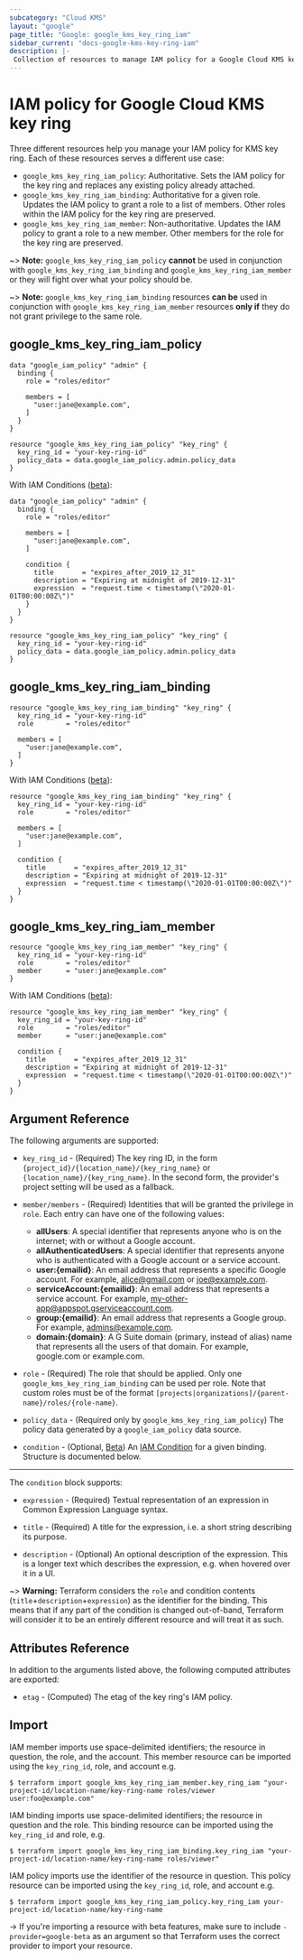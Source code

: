 ```yaml
---
subcategory: "Cloud KMS"
layout: "google"
page_title: "Google: google_kms_key_ring_iam"
sidebar_current: "docs-google-kms-key-ring-iam"
description: |-
 Collection of resources to manage IAM policy for a Google Cloud KMS key ring.
---
```


# IAM policy for Google Cloud KMS key ring

Three different resources help you manage your IAM policy for KMS key ring. Each of these resources serves a different use case:

* `google_kms_key_ring_iam_policy`: Authoritative. Sets the IAM policy for the key ring and replaces any existing policy already attached.
* `google_kms_key_ring_iam_binding`: Authoritative for a given role. Updates the IAM policy to grant a role to a list of members. Other roles within the IAM policy for the key ring are preserved.
* `google_kms_key_ring_iam_member`: Non-authoritative. Updates the IAM policy to grant a role to a new member. Other members for the role for the key ring are preserved.

~> **Note:** `google_kms_key_ring_iam_policy` **cannot** be used in conjunction with `google_kms_key_ring_iam_binding` and `google_kms_key_ring_iam_member` or they will fight over what your policy should be.

~> **Note:** `google_kms_key_ring_iam_binding` resources **can be** used in conjunction with `google_kms_key_ring_iam_member` resources **only if** they do not grant privilege to the same role.

## google\_kms\_key\_ring\_iam\_policy

```hcl
data "google_iam_policy" "admin" {
  binding {
    role = "roles/editor"

    members = [
      "user:jane@example.com",
    ]
  }
}

resource "google_kms_key_ring_iam_policy" "key_ring" {
  key_ring_id = "your-key-ring-id"
  policy_data = data.google_iam_policy.admin.policy_data
}
```

With IAM Conditions ([beta](https://terraform.io/docs/providers/google/provider_versions.html)):

```hcl
data "google_iam_policy" "admin" {
  binding {
    role = "roles/editor"

    members = [
      "user:jane@example.com",
    ]

    condition {
      title       = "expires_after_2019_12_31"
      description = "Expiring at midnight of 2019-12-31"
      expression  = "request.time < timestamp(\"2020-01-01T00:00:00Z\")"
    }
  }
}

resource "google_kms_key_ring_iam_policy" "key_ring" {
  key_ring_id = "your-key-ring-id"
  policy_data = data.google_iam_policy.admin.policy_data
}
```

## google\_kms\_key\_ring\_iam\_binding

```hcl
resource "google_kms_key_ring_iam_binding" "key_ring" {
  key_ring_id = "your-key-ring-id"
  role        = "roles/editor"

  members = [
    "user:jane@example.com",
  ]
}
```

With IAM Conditions ([beta](https://terraform.io/docs/providers/google/provider_versions.html)):

```hcl
resource "google_kms_key_ring_iam_binding" "key_ring" {
  key_ring_id = "your-key-ring-id"
  role        = "roles/editor"

  members = [
    "user:jane@example.com",
  ]

  condition {
    title       = "expires_after_2019_12_31"
    description = "Expiring at midnight of 2019-12-31"
    expression  = "request.time < timestamp(\"2020-01-01T00:00:00Z\")"
  }
}
```

## google\_kms\_key\_ring\_iam\_member

```hcl
resource "google_kms_key_ring_iam_member" "key_ring" {
  key_ring_id = "your-key-ring-id"
  role        = "roles/editor"
  member      = "user:jane@example.com"
}
```

With IAM Conditions ([beta](https://terraform.io/docs/providers/google/provider_versions.html)):

```hcl
resource "google_kms_key_ring_iam_member" "key_ring" {
  key_ring_id = "your-key-ring-id"
  role        = "roles/editor"
  member      = "user:jane@example.com"

  condition {
    title       = "expires_after_2019_12_31"
    description = "Expiring at midnight of 2019-12-31"
    expression  = "request.time < timestamp(\"2020-01-01T00:00:00Z\")"
  }
}
```

## Argument Reference

The following arguments are supported:

* `key_ring_id` - (Required) The key ring ID, in the form
    `{project_id}/{location_name}/{key_ring_name}` or
    `{location_name}/{key_ring_name}`. In the second form, the provider's
    project setting will be used as a fallback.

* `member/members` - (Required) Identities that will be granted the privilege in `role`.
  Each entry can have one of the following values:
  * **allUsers**: A special identifier that represents anyone who is on the internet; with or without a Google account.
  * **allAuthenticatedUsers**: A special identifier that represents anyone who is authenticated with a Google account or a service account.
  * **user:{emailid}**: An email address that represents a specific Google account. For example, alice@gmail.com or joe@example.com.
  * **serviceAccount:{emailid}**: An email address that represents a service account. For example, my-other-app@appspot.gserviceaccount.com.
  * **group:{emailid}**: An email address that represents a Google group. For example, admins@example.com.
  * **domain:{domain}**: A G Suite domain (primary, instead of alias) name that represents all the users of that domain. For example, google.com or example.com.

* `role` - (Required) The role that should be applied. Only one
    `google_kms_key_ring_iam_binding` can be used per role. Note that custom roles must be of the format
    `[projects|organizations]/{parent-name}/roles/{role-name}`.

* `policy_data` - (Required only by `google_kms_key_ring_iam_policy`) The policy data generated by
  a `google_iam_policy` data source.

* `condition` - (Optional, [Beta](https://terraform.io/docs/providers/google/provider_versions.html)) An [IAM Condition](https://cloud.google.com/iam/docs/conditions-overview) for a given binding.
  Structure is documented below.

---

The `condition` block supports:

* `expression` - (Required) Textual representation of an expression in Common Expression Language syntax.

* `title` - (Required) A title for the expression, i.e. a short string describing its purpose.

* `description` - (Optional) An optional description of the expression. This is a longer text which describes the expression, e.g. when hovered over it in a UI.

~> **Warning:** Terraform considers the `role` and condition contents (`title`+`description`+`expression`) as the
  identifier for the binding. This means that if any part of the condition is changed out-of-band, Terraform will
  consider it to be an entirely different resource and will treat it as such.

## Attributes Reference

In addition to the arguments listed above, the following computed attributes are
exported:

* `etag` - (Computed) The etag of the key ring's IAM policy.

## Import

IAM member imports use space-delimited identifiers; the resource in question, the role, and the account.  This member resource can be imported using the `key_ring_id`, role, and account e.g.

```
$ terraform import google_kms_key_ring_iam_member.key_ring_iam "your-project-id/location-name/key-ring-name roles/viewer user:foo@example.com"
```

IAM binding imports use space-delimited identifiers; the resource in question and the role.  This binding resource can be imported using the `key_ring_id` and role, e.g.

```
$ terraform import google_kms_key_ring_iam_binding.key_ring_iam "your-project-id/location-name/key-ring-name roles/viewer"
```

IAM policy imports use the identifier of the resource in question.  This policy resource can be imported using the `key_ring_id`, role, and account e.g.

```
$ terraform import google_kms_key_ring_iam_policy.key_ring_iam your-project-id/location-name/key-ring-name
```

-> If you're importing a resource with beta features, make sure to include `-provider=google-beta`
as an argument so that Terraform uses the correct provider to import your resource.
